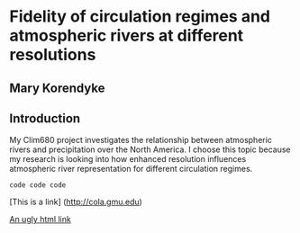 # Fidelity of circulation regimes and atmospheric rivers at different resolutions

## Mary Korendyke

## Introduction

My Clim680 project investigates the relationship between atmospheric rivers and precipitation over the North America. I choose this topic because my research is looking into how enhanced resolution influences atmospheric river representation for different circulation regimes.

`code code code`

[This is a link] (http://cola.gmu.edu)

<a href = 'https://github.com/nburls/clim680-codes/blob/gh-pages/src/Correlation.ipynb'> An ugly html link </a>

